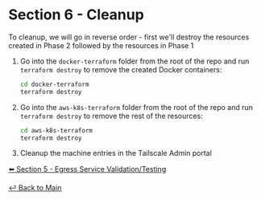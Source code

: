 # Section 6 - Cleanup

To cleanup, we will go in reverse order - first we'll destroy the resources created in Phase 2 followed by the resources in Phase 1

1. Go into the `docker-terraform` folder from the root of the repo and run ```terraform destroy``` to remove the created Docker containers:

   ```bash
   cd docker-terraform
   terraform destroy
   ```

2. Go into the ```aws-k8s-terraform``` folder from the root of the repo and run ```terraform destroy``` to remove the rest of the resources:

    ```bash
    cd aws-k8s-terraform
    terraform destroy
    ```

3. Cleanup the machine entries in the Tailscale Admin portal

[:arrow_left: Section 5 - Egress Service Validation/Testing](section-5-eg-svc-validation.md)

[:leftwards_arrow_with_hook: Back to Main](../README.md)
